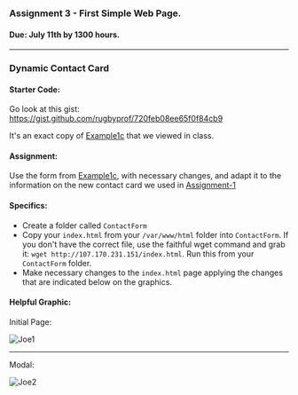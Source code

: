 ### Assignment 3 - First Simple Web Page.
#### Due: July 11th by 1300 hours.
-----

### Dynamic Contact Card


#### Starter Code:

Go look at this gist: https://gist.github.com/rugbyprof/720feb08ee65f0f84cb9

It's an exact copy of [Example1c](http://107.170.231.151/Example1c/) that we viewed in class. 

#### Assignment:

Use the form from [Example1c](http://107.170.231.151/Example1c/), with necessary changes, and adapt it to the information on the new contact card we used in [Assignment-1](https://github.com/rugbyprof/Mobile-Web-Programming/blob/master/Assignment-1.md)

#### Specifics:

- Create a folder called `ContactForm`
- Copy your `index.html` from your `/var/www/html` folder into `ContactForm`. If you don't have the correct file, use the faithful wget command and grab it: `wget http://107.170.231.151/index.html`. Run this from your `ContactForm` folder.
- Make necessary changes to the `index.html` page applying the changes that are indicated below on the graphics.


#### Helpful Graphic:

Initial Page:

![Joe1](http://f.cl.ly/items/093a3Z3j1r320V0u3o1t/shot1.png)

-----

Modal:

![Joe2](http://f.cl.ly/items/1g1Z250f0W3v0P2x1736/shot2.png)

